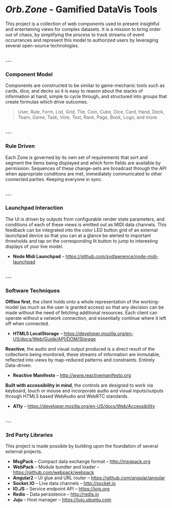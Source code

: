 # ***Orb.Zone*** - Gamified DataVis Tools

This project is a collection of web components used to present insightful and entertaining views for complex datasets.  It is a mission to bring order out of chaos, by simplifying the process to track streams of event occurrances and represent this model to authorized users by leveraging several open-source technologies.

<br>
---

### Component Model

Components are constructed to be similar to game-mechanic tools such as cards, dice, and decks so it is easy to reason about the stacks of information at hand, simple to cycle through, and structured into groups that create formulas which drive outcomes.

> User, Rule, Form, List, Grid, Tile, Coin, Cube, Dice, Card, Hand, Deck, Team, Game, Task, Vote, Test, Rank, Page, Book, Logo, and more.

<br>
---

### Rule Driven

Each Zone is governed by its own set of requirements that sort and segment the items being displayed and which form fields are available by permission.  Sequences of these change-sets are broadcast through the API when appropriate conditions are met, immediately communicated to other connected parties.  Keeping everyone in sync.

<br>
---

### Launchpad Interaction

The UI is driven by outputs from configurable render state parameters, and conditions of each of these views is emitted out as MIDI data channels.  This feedback can be integrated into the color LED button grid of an external launchpad device so that you can at a glance be alerted to important thresholds and tap on the corresponding lit button to jump to interesting displays of your live model.

* **Node Midi Launchpad** – https://github.com/sydlawrence/node-midi-launchpad

<br>
---

### Software Techniques

**Offline first**, the client holds onto a whole representation of the working-model (as much as the user is granted access) so that any decision can be made without the need of fetching additional resources.  Each client can operate without a network connection, and essentially continue where it left off when connected.

* **HTML5 LocalStorage** – https://developer.mozilla.org/en-US/docs/Web/Guide/API/DOM/Storage

**Reactive**, the audio and visual output produced is a direct result of the collections being monitored, these streams of information are immutable, reflected into views by map-reduced patterns and constraints.  Entirely Data-driven.

* **Reactive Manifesto** – http://www.reactivemanifesto.org

**Built with accessibility in mind**, the controls are designed to work via keyboard, touch or mouse and incorporate audio and visual inputs/outputs through HTML5 based WebAudio and WebRTC standards.  

* **A11y** – https://developer.mozilla.org/en-US/docs/Web/Accessibility

<br>
---

### 3rd Party Libraries

This project is made possible by building upon the foundation of several external projects.

* **MsgPack** – Compact data exchange format – http://msgpack.org
* **WebPack** – Module bundler and loader – https://github.com/webpack/webpack
* **Angular2** – UI glue and URL router – https://github.com/angular/angular
* **Socket.IO** – Live data channels – http://socket.io
* **IO.JS** – Service endpoint API – https://iojs.org
* **Redis** – Data persistence – http://redis.io
* **Juju** – Host manager – https://juju.ubuntu.com
